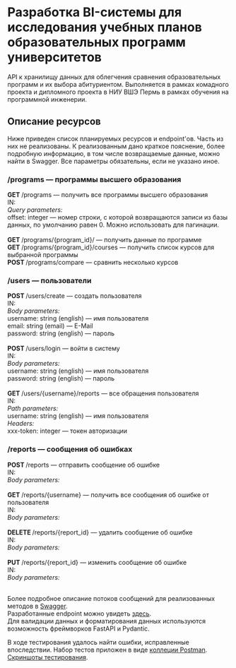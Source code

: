 # Разработка BI-системы для исследования учебных планов образовательных программ университетов

API к хранилищу данных для облегчения сравнения образовательных программ и их выбора абитуриентом. Выполняется в рамках комадного проекта и дипломного проекта в НИУ ВШЭ Пермь в рамках обучения на программной инженерии.

## Описание ресурсов
Ниже приведен список планируемых ресурсов и endpoint'ов. Часть из них не реализованы. К реализованным дано краткое пояснение, более подробную информацию, в том числе возвращаемые данные, можно найти в Swagger. Все параметры обязательны, если не указано иное.

### /programs — программы высшего образования
<b> GET </b> /programs — получить все программы высшего образования <br>
IN: <br>
<i> Query parameters: </i> <br>
offset: integer — номер строки, с которой возвращаются записи из базы данных, по умолчанию равен 0. Можно использовать для пагинации. <br>
<br>
<b> GET </b> /programs/{program_id}/ — получить данные по программе <br>
<b> GET </b> /programs/{program_id}/courses — получить список курсов для выбранной программы <br>
<b> POST </b> /programs/compare — сравнить несколько курсов <br>

### /users — пользователи
<b> POST </b> /users/create — создать пользователя <br>
IN: <br>
<i> Body parameters: </i> <br>
username: string (english) — имя пользователя <br>
email: string (email) — E-Mail <br>
password: string (english) — пароль <br>
<br>
<b> POST </b> /users/login — войти в систему <br>
IN: <br>
<i> Body parameters: </i> <br>
username: string (english) — имя пользователя <br>
password: string (english) — пароль <br>
<br>
<b> GET </b> /users/{username}/reports — все обращения пользователя <br>
IN: <br>
<i> Path parameters: </i> <br>
username: string (english) — имя пользователя <br>
<i> Headers: </i> <br>
xxx-token: integer — токен авторизации <br>

### /reports — сообщения об ошибках
<b> POST </b> /reports — отправить сообщение об ошибке <br>
IN: <br>
<i> Body parameters: </i> <br>
<br>
<b> GET </b> /reports/{username} — получить все сообщения об ошибке от пользователя <br>
IN: <br>
<i> Body parameters: </i> <br>
<br>
<b> DELETE </b> /reports/{report_id} — удалить сообщение об ошибке <br>
IN: <br>
<i> Body parameters: </i> <br>
<br>
<b> PUT </b> /reports/{report_id}  — изменить сообщение об ошибке <br>
IN: <br>
<i> Body parameters: </i> <br>
<br>

Более подробное описание потоков сообщений для реализованных методов в [Swagger](openapi.yaml). <br>
Разработанные endpoint можно увидеть [здесь](../src/__main__.py). <br>
Для валидации данных и форматирования данных используются возможность фреймворков FastAPI и Pydantic. <br>

В ходе тестирования удалось найти ошибки, исправленные впоследствии. Набор тестов приложен в виде [коллеции Postman](postman_collection.json). <br>
[Скриншоты тестирования](Screenshots).


